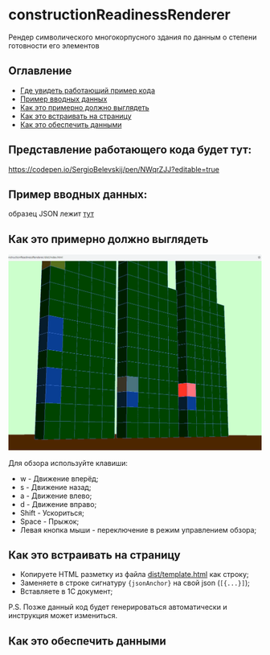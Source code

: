 # constructionReadinessRenderer

Рендер символического многокорпусного здания по данным о степени готовности его элементов

## Оглавление

  * [Где увидеть работающий пример кода](#prototype_example)
  * [Пример вводных данных](#data_example)
  * [Как это примерно должно выглядеть](#visualization_example)
  * [Как это встраивать на страницу](#embedding_example)
  * [Как это обеспечить данными](#data_flow_example)

## <a name="prototype_example">Представление работающего кода будет тут:</a>

https://codepen.io/SergioBelevskij/pen/NWqrZJJ?editable=true

## <a name="data_example">Пример вводных данных:</a>

  образец JSON лежит [тут](./guide/jsonExample.md)

## <a name="visualization_example">Как это примерно должно выглядеть</a>

![Примерный вид отображения данных](./guide/images/overview.png)

Для обзора используйте клавиши:

  * w - Движение вперёд;
  * s - Движение назад;
  * a - Движение влево;
  * d - Движение вправо;
  * Shift - Ускориться;
  * Space - Прыжок;
  * Левая кнопка мыши - переключение в режим управлением обзора;


## <a name="embedding_example">Как это встраивать на страницу</a>

  * Копируете HTML разметку из файла [dist/template.html](./dist/template.html) как строку;
  * Заменяете в строке сигнатуру `{jsonAnchor}` на свой json (`[{...}]`);
  * Вставляете в 1С документ;

  P.S. Позже данный код будет генерироваться автоматически и инструкция может измениться.

## <a name="data_flow_example">Как это обеспечить данными</a>
